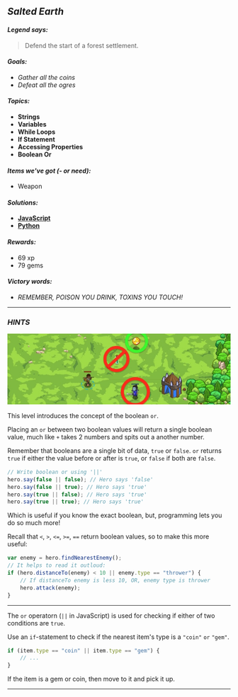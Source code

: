 ## _Salted Earth_

#### _Legend says:_
> Defend the start of a forest settlement.

#### _Goals:_
+ _Gather all the coins_
+ _Defeat all the ogres_

#### _Topics:_
+ **Strings**
+ **Variables**
+ **While Loops**
+ **If Statement**
+ **Accessing Properties**
+ **Boolean Or**

#### _Items we've got (- or need):_
+ Weapon

#### _Solutions:_
+ **[JavaScript](salted.js)**
+ **[Python](salted.py)**

#### _Rewards:_
+ 69 xp
+ 79 gems

#### _Victory words:_
+ _REMEMBER, POISON YOU DRINK, TOXINS YOU TOUCH!_

___

### _HINTS_

![](img/salted_earth.jpeg)

This level introduces the concept of the boolean `or`.

Placing an `or` between two boolean values will return a single boolean value, much like `+` takes 2 numbers and spits out a another number.

Remember that booleans are a single bit of data, `true` or `false`. `or` returns `true` if either the value before or after is `true`, or `false` if both are `false`.

```javascript
// Write boolean or using '||'
hero.say(false || false); // Hero says 'false'
hero.say(false || true); // Hero says 'true'
hero.say(true || false); // Hero says 'true'
hero.say(true || true); // Hero says 'true'
```

Which is useful if you know the exact boolean, but, programming lets you do so much more!

Recall that `<`, `>`, `<=`, `>=`, `==` return boolean values, so to make this more useful:

```javascript
var enemy = hero.findNearestEnemy();
// It helps to read it outloud:
if (hero.distanceTo(enemy) < 10 || enemy.type == "thrower") {
    // If distanceTo enemy is less 10, OR, enemy type is thrower
    hero.attack(enemy);
}
```

___

The `or` operatorn (`||` in JavaScript) is used for checking if either of two conditions are `true`.

Use an `if`-statement to check if the nearest item's type is a `"coin"` `or` `"gem"`.

```javascript
if (item.type == "coin" || item.type == "gem") {
    // ...
}
```

If the item is a gem or coin, then move to it and pick it up.

___
